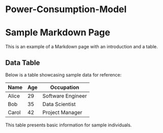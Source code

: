 # Power-Consumption-Model
# Sample Markdown Page

This is an example of a Markdown page with an introduction and a table.

## Data Table

Below is a table showcasing sample data for reference:

| Name         | Age | Occupation         |
|--------------|-----|--------------------|
| Alice        | 29  | Software Engineer  |
| Bob          | 35  | Data Scientist     |
| Carol        | 42  | Project Manager    |

This table presents basic information for sample individuals.
